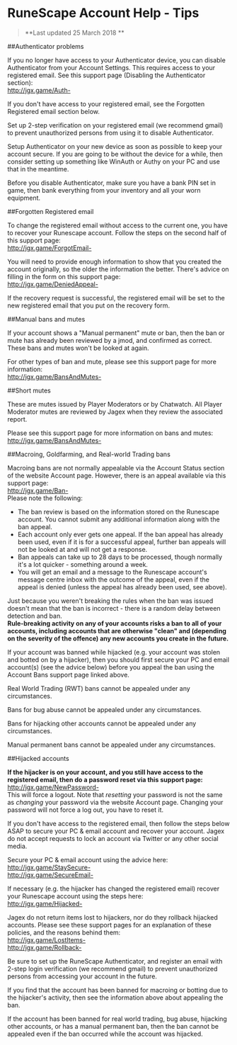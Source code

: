 # RuneScape Account Help - Tips

> **Last updated 25 March 2018 **

##Authenticator problems

If you no longer have access to your Authenticator device, you can disable Authenticator from your Account Settings. This requires access to your registered email. See this support page (Disabling the Authenticator section):  
http://jgx.game/Auth-

If you don't have access to your registered email, see the Forgotten Registered email section below.

Set up 2-step verification on your registered email (we recommend gmail) to prevent unauthorized persons from using it to disable Authenticator.

Setup Authenticator on your new device as soon as possible to keep your account secure. If you are going to be without the device for a while, then consider setting up something like WinAuth or Authy on your PC and use that in the meantime.

Before you disable Authenticator, make sure you have a bank PIN set in game, then bank everything from your inventory and all your worn equipment.

##Forgotten Registered email

To change the registered email without access to the current one, you have to recover your Runescape account. Follow the steps on the second half of this support page:  
http://jgx.game/ForgotEmail-  

You will need to provide enough information to show that you created the account originally, so the older the information the better. There's advice on filling in the form on this support page:  
http://jgx.game/DeniedAppeal-

If the recovery request is successful, the registered email will be set to the new registered email that you put on the recovery form.  

##Manual bans and mutes

If your account shows a "Manual permanent" mute or ban, then the ban or mute has already been reviewed by a jmod, and confirmed as correct. These bans and mutes won't be looked at again.

For other types of ban and mute, please see this support page for more information:  
http://jgx.game/BansAndMutes-  

##Short mutes

These are mutes issued by Player Moderators or by Chatwatch. All Player Moderator mutes are reviewed by Jagex when they review the associated report.

Please see this support page for more information on bans and mutes:  
http://jgx.game/BansAndMutes-  

##Macroing, Goldfarming, and Real-world Trading bans

Macroing bans are not normally appealable via the Account Status section of the website Account page. However, there is an appeal available via this support page:  
http://jgx.game/Ban-  
Please note the following:  

* The ban review is based on the information stored on the Runescape account. You cannot submit any additional information along with the ban appeal.
* Each account only ever gets one appeal. If the ban appeal has already been used, even if it is for a successful appeal, further ban appeals will not be looked at and will not get a response.
* Ban appeals can take up to 28 days to be processed, though normally it's a lot quicker - something around a week.
* You will get an email and a message to the Runescape account's message centre inbox with the outcome of the appeal, even if the appeal is denied (unless the appeal has already been used, see above).

Just because you weren't breaking the rules when the ban was issued doesn't mean that the ban is incorrect - there is a random delay between detection and ban.  
**Rule-breaking activity on any of your accounts risks a ban to all of your accounts, including accounts that are otherwise "clean" and (depending on the severity of the offence) any new accounts you create in the future.**

If your account was banned while hijacked (e.g. your account was stolen and botted on by a hijacker), then you should first secure your PC and email account(s) (see the advice below) before you appeal the ban using the Account Bans support page linked above.  

Real World Trading (RWT) bans cannot be appealed under any circumstances.  

Bans for bug abuse cannot be appealed under any circumstances.  

Bans for hijacking other accounts cannot be appealed under any circumstances.  

Manual permanent bans cannot be appealed under any circumstances.  

##Hijacked accounts

**If the hijacker is on your account, and you still have access to the registered email, then do a password reset via this support page:**  
http://jgx.game/NewPassword-  
This will force a logout. Note that *resetting* your password is not the same as *changing* your password via the website Account page. Changing your password will not force a log out, you have to reset it.

If you don't have access to the registered email, then follow the steps below ASAP to secure your PC & email account and recover your account. Jagex do not accept requests to lock an account via Twitter or any other social media.

Secure your PC & email account using the advice here:  
http://jgx.game/StaySecure-  
http://jgx.game/SecureEmail-  

If necessary (e.g. the hijacker has changed the registered email) recover your Runescape account using the steps here:  
http://jgx.game/Hijacked-  

Jagex do not return items lost to hijackers, nor do they rollback hijacked accounts. Please see these support pages for an explanation of these policies, and the reasons behind them:  
http://jgx.game/LostItems-  
http://jgx.game/Rollback-  

Be sure to set up the RuneScape Authenticator, and register an email with 2-step login verification (we recommend gmail) to prevent unauthorized persons from accessing your account in the future.

If you find that the account has been banned for macroing or botting due to the hijacker's activity, then see the information above about appealing the ban.

If the account has been banned for real world trading, bug abuse, hijacking other accounts, or has a manual permanent ban, then the ban cannot be appealed even if the ban occurred while the account was hijacked.